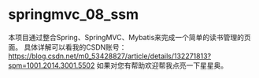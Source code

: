 # springmvc_08_ssm
本项目通过整合Spring、SpringMVC、Mybatis来完成一个简单的读书管理的页面。
具体详解可以看我的CSDN账号：https://blog.csdn.net/m0_53428827/article/details/132271813?spm=1001.2014.3001.5502
如果对您有帮助欢迎帮我点亮一下星星奥。
